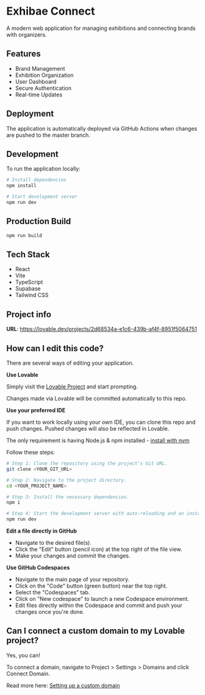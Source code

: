 # Exhibae Connect

A modern web application for managing exhibitions and connecting brands with organizers.

## Features
- Brand Management
- Exhibition Organization
- User Dashboard
- Secure Authentication
- Real-time Updates

## Deployment
The application is automatically deployed via GitHub Actions when changes are pushed to the master branch.

## Development
To run the application locally:

```bash
# Install dependencies
npm install

# Start development server
npm run dev
```

## Production Build
```bash
npm run build
```

## Tech Stack
- React
- Vite
- TypeScript
- Supabase
- Tailwind CSS

## Project info

**URL**: https://lovable.dev/projects/2d68534a-e1c6-439b-af4f-8951f5064751

## How can I edit this code?

There are several ways of editing your application.

**Use Lovable**

Simply visit the [Lovable Project](https://lovable.dev/projects/2d68534a-e1c6-439b-af4f-8951f5064751) and start prompting.

Changes made via Lovable will be committed automatically to this repo.

**Use your preferred IDE**

If you want to work locally using your own IDE, you can clone this repo and push changes. Pushed changes will also be reflected in Lovable.

The only requirement is having Node.js & npm installed - [install with nvm](https://github.com/nvm-sh/nvm#installing-and-updating)

Follow these steps:

```sh
# Step 1: Clone the repository using the project's Git URL.
git clone <YOUR_GIT_URL>

# Step 2: Navigate to the project directory.
cd <YOUR_PROJECT_NAME>

# Step 3: Install the necessary dependencies.
npm i

# Step 4: Start the development server with auto-reloading and an instant preview.
npm run dev
```

**Edit a file directly in GitHub**

- Navigate to the desired file(s).
- Click the "Edit" button (pencil icon) at the top right of the file view.
- Make your changes and commit the changes.

**Use GitHub Codespaces**

- Navigate to the main page of your repository.
- Click on the "Code" button (green button) near the top right.
- Select the "Codespaces" tab.
- Click on "New codespace" to launch a new Codespace environment.
- Edit files directly within the Codespace and commit and push your changes once you're done.

## Can I connect a custom domain to my Lovable project?

Yes, you can!

To connect a domain, navigate to Project > Settings > Domains and click Connect Domain.

Read more here: [Setting up a custom domain](https://docs.lovable.dev/tips-tricks/custom-domain#step-by-step-guide)
